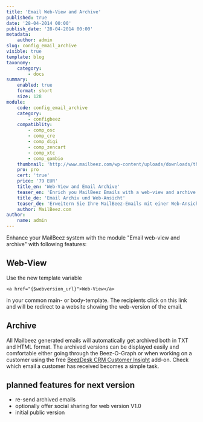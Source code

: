 ```yaml
---
title: 'Email Web-View and Archive'
published: true
date: '28-04-2014 00:00'
publish_date: '28-04-2014 00:00'
metadata:
    author: admin
slug: config_email_archive
visible: true
template: blog
taxonomy:
    category:
        - docs
summary:
    enabled: true
    format: short
    size: 128
module:
    code: config_email_archive
    category:
        - configbeez
    compatiblity:
        - comp_osc
        - comp_cre
        - comp_digi
        - comp_zencart
        - comp_xtc
        - comp_gambio
    thumbnail: 'http://www.mailbeez.com/wp-content/uploads/downloads/thumbnails/2014/04/icon_32.png'
    pro: pro
    cert: 'true'
    price: '79 EUR'
    title_en: 'Web-View and Email Archive'
    teaser_en: 'Enrich you MailBeez Emails with a web-view and archive them'
    title_de: 'Email Archiv und Web-Ansicht'
    teaser_de: 'Erweitern Sie Ihre MailBeez-Emails mit einer Web-Ansicht und archivieren Sie diese.'
    author: MailBeez.com
author:
    name: admin
---
```


Enhance your MailBeez system with the module "Email web-view and archive" with following features:

## Web-View

Use the new template variable

 
    <a href="{$webversion_url}">Web-View</a>


in your common main- or body-template. The recipients click on this link and will be redirect to a website showing the web-version of the email.

## Archive

All Mailbeez generated emails will automatically get archived both in TXT and HTML format. The archived versions can be displayed easily and comfortable either going through the Beez-O-Graph or when working on a customer using the free [BeezDesk CRM Customer Insight](/documentation/configbeez/config_customer_insight/) add-on. Check which email a customer has received becomes a simple task.

## planned features for next version

- re-send archived emails
- optionally offer social sharing for web version
V1.0
- initial public version